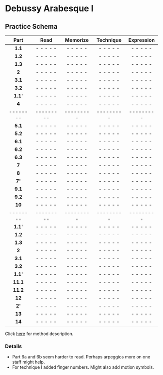 Debussy Arabesque I
===================

Practice Schema
---------------

|   Part   |   Read    | Memorize  | Technique |Expression |
|:--------:|:---------:|:---------:|:---------:|:---------:|
| __1.1__  | - - - - - | - - - - - | - - - - - | - - - - - |
| __1.2__  | - - - - - | - - - - - | - - - - - | - - - - - |
| __1.3__  | - - - - - | - - - - - | - - - - - | - - - - - |
| __2__    | - - - - - | - - - - - | - - - - - | - - - - - |
| __3.1__  | - - - - - | - - - - - | - - - - - | - - - - - |
| __3.2__  | - - - - - | - - - - - | - - - - - | - - - - - |
| __1.1'__ | - - - - - | - - - - - | - - - - - | - - - - - |
| __4__    | - - - - - | - - - - - | - - - - - | - - - - - |
| -------- | --------- | --------- | --------- | --------- |
| __5.1__  | - - - - - | - - - - - | - - - - - | - - - - - |
| __5.2__  | - - - - - | - - - - - | - - - - - | - - - - - |
| __6.1__  | - - - - - | - - - - - | - - - - - | - - - - - |
| __6.2__  | - - - - - | - - - - - | - - - - - | - - - - - |
| __6.3__  | - - - - - | - - - - - | - - - - - | - - - - - |
| __7__    | - - - - - | - - - - - | - - - - - | - - - - - |
| __8__    | - - - - - | - - - - - | - - - - - | - - - - - |
| __7'__   | - - - - - | - - - - - | - - - - - | - - - - - |
| __9.1__  | - - - - - | - - - - - | - - - - - | - - - - - |
| __9.2__  | - - - - - | - - - - - | - - - - - | - - - - - |
| __10__   | - - - - - | - - - - - | - - - - - | - - - - - |
| -------- | --------- | --------- | --------- | --------- |
| __1.1'__ | - - - - - | - - - - - | - - - - - | - - - - - |
| __1.2__  | - - - - - | - - - - - | - - - - - | - - - - - |
| __1.3__  | - - - - - | - - - - - | - - - - - | - - - - - |
| __2__    | - - - - - | - - - - - | - - - - - | - - - - - |
| __3.1__  | - - - - - | - - - - - | - - - - - | - - - - - |
| __3.2__  | - - - - - | - - - - - | - - - - - | - - - - - |
| __1.1'__ | - - - - - | - - - - - | - - - - - | - - - - - |
| __11.1__ | - - - - - | - - - - - | - - - - - | - - - - - |
| __11.2__ | - - - - - | - - - - - | - - - - - | - - - - - |
| __12__   | - - - - - | - - - - - | - - - - - | - - - - - |
| __2'__   | - - - - - | - - - - - | - - - - - | - - - - - |
| __13__   | - - - - - | - - - - - | - - - - - | - - - - - |
| __14__   | - - - - - | - - - - - | - - - - - | - - - - - |

Click [here](/methods/practice-schema.md) for method description.

### Details

- Part 6a and 6b seem harder to read. Perhaps arpeggios more on one staff might help.
- For technique I added finger numbers. Might also add motion symbols.
